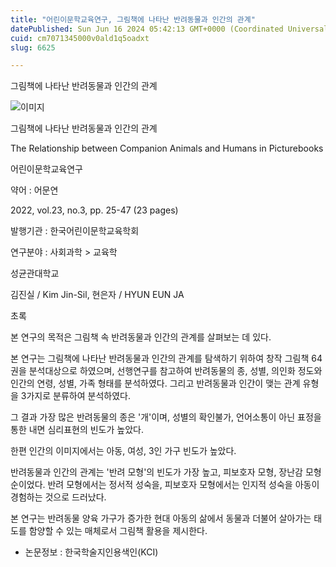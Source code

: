 ```yaml
---
title: "어린이문학교육연구, 그림책에 나타난 반려동물과 인간의 관계"
datePublished: Sun Jun 16 2024 05:42:13 GMT+0000 (Coordinated Universal Time)
cuid: cm7071345000v0ald1q5oadxt
slug: 6625

---
```



그림책에 나타난 반려동물과 인간의 관계

![이미지](https://cdn.hashnode.com/res/hashnode/image/upload/v1739260892649/afeb1670-9099-44f7-86d6-a365dea710f4.png)

그림책에 나타난 반려동물과 인간의 관계

The Relationship between Companion Animals and Humans in Picturebooks

어린이문학교육연구

약어 : 어문연

2022, vol.23, no.3, pp. 25-47 (23 pages)

발행기관 : 한국어린이문학교육학회

연구분야 : 사회과학 > 교육학

성균관대학교

김진실 / Kim Jin-Sil, 현은자 / HYUN EUN JA

초록

본 연구의 목적은 그림책 속 반려동물과 인간의 관계를 살펴보는 데 있다.

본 연구는 그림책에 나타난 반려동물과 인간의 관계를 탐색하기 위하여 창작 그림책 64권을 분석대상으로 하였으며, 선행연구를 참고하여 반려동물의 종, 성별, 의인화 정도와 인간의 연령, 성별, 가족 형태를 분석하였다. 그리고 반려동물과 인간이 맺는 관계 유형을 3가지로 분류하여 분석하였다.

그 결과 가장 많은 반려동물의 종은 '개'이며, 성별의 확인불가, 언어소통이 아닌 표정을 통한 내면 심리표현의 빈도가 높았다.

한편 인간의 이미지에서는 아동, 여성, 3인 가구 빈도가 높았다.

반려동물과 인간의 관계는 '반려 모형'의 빈도가 가장 높고, 피보호자 모형, 장난감 모형 순이었다. 반려 모형에서는 정서적 성숙을, 피보호자 모형에서는 인지적 성숙을 아동이 경험하는 것으로 드러났다.

본 연구는 반려동물 양육 가구가 증가한 현대 아동의 삶에서 동물과 더불어 살아가는 태도를 함양할 수 있는 매체로서 그림책 활용을 제시한다.

* 논문정보 : 한국학술지인용색인(KCI)